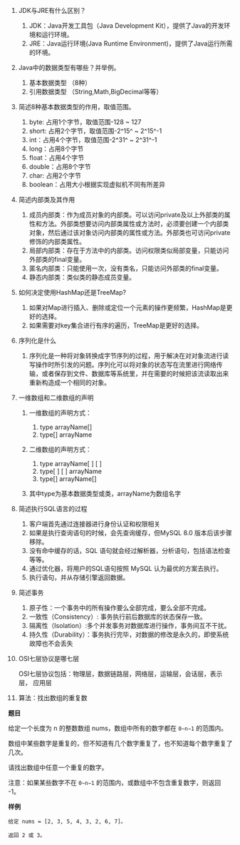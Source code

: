 1. JDK与JRE有什么区别？
   1. JDK：Java开发工具包（Java Development Kit），提供了Java的开发环境和运行环境。
   2. JRE：Java运行环境(Java Runtime Environment)，提供了Java运行所需的环境。
2. Java中的数据类型有哪些？并举例。
   1. 基本数据类型  （8种）
   2. 引用数据类型   （String,Math,BigDecimal等等）

3. 简述8种基本数据类型的作用，取值范围。
   1. byte: 占用1个字节，取值范围-128 ~ 127
   2. short: 占用2个字节，取值范围-2^15^ ~ 2^15^-1
   3. int：占用4个字节，取值范围-2^31^ ~ 2^31^-1
   4. long：占用8个字节
   5. float：占用4个字节
   6. double：占用8个字节
   7. char: 占用2个字节
   8. boolean：占用大小根据实现虚拟机不同有所差异

4. 简述内部类及其作用
   1. 成员内部类：作为成员对象的内部类。可以访问private及以上外部类的属性和方法。外部类想要访问内部类属性或方法时，必须要创建一个内部类对象，然后通过该对象访问内部类的属性或方法。外部类也可访问private修饰的内部类属性。
   2. 局部内部类：存在于方法中的内部类。访问权限类似局部变量，只能访问外部类的final变量。
   3. 匿名内部类：只能使用一次，没有类名，只能访问外部类的final变量。
   4. 静态内部类：类似类的静态成员变量。

5. 如何决定使用HashMap还是TreeMap?
   1. 如果对Map进行插入、删除或定位一个元素的操作更频繁，HashMap是更好的选择。
   2. 如果需要对key集合进行有序的遍历，TreeMap是更好的选择。

6. 序列化是什么

   1. 序列化是一种将对象转换成字节序列的过程，用于解决在对对象流进行读写操作时所引发的问题。序列化可以将对象的状态写在流里进行网络传输，或者保存到文件、数据库等系统里，并在需要的时候把该流读取出来重新构造成一个相同的对象。

7. 一维数组和二维数组的声明

   1. 一维数组的声明方式：
      1. type arrayName[]
      2. type[] arrayName

   2. 二维数组的声明方式：
      1. type arrayName[ ] [ ]
      2. type[ ] [ ] arrayName
      3. type[] arrayName[]

   3. 其中type为基本数据类型或类，arrayName为数组名字

8. 简述执行SQL语言的过程

   1. 客户端首先通过连接器进行身份认证和权限相关
   2. 如果是执行查询语句的时候，会先查询缓存，但MySQL 8.0 版本后该步骤移除。
   3. 没有命中缓存的话，SQL 语句就会经过解析器，分析语句，包括语法检查等等。
   4. 通过优化器，将用户的SQL语句按照 MySQL 认为最优的方案去执行。
   5. 执行语句，并从存储引擎返回数据。

9. 简述事务

   1. 原子性：一个事务中的所有操作要么全部完成，要么全部不完成。
   2. 一致性（Consistency）: 事务执行前后数据库的状态保存一致。
   3. 隔离性（Isolation）:多个并发事务对数据库进行操作，事务间互不干扰。
   4. 持久性（Durability）：事务执行完毕，对数据的修改是永久的，即使系统故障也不会丢失

10. OSI七层协议是哪七层

    OSI七层协议包括：物理层，数据链路层，网络层，运输层，会话层，表示层， 应用层

11. 算法：找出数组的重复数

**题目**

给定一个长度为 n 的整数数组 nums，数组中所有的数字都在 `0∼n−1` 的范围内。

数组中某些数字是重复的，但不知道有几个数字重复了，也不知道每个数字重复了几次。

请找出数组中任意一个重复的数字。

注意：如果某些数字不在 `0∼n−1` 的范围内，或数组中不包含重复数字，则返回 -1。

**样例**

```
给定 nums = [2, 3, 5, 4, 3, 2, 6, 7]。

返回 2 或 3。
```



